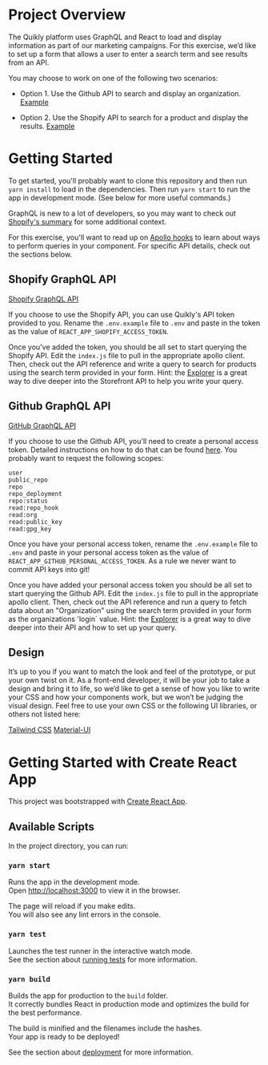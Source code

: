 # Project Overview

The Quikly platform uses GraphQL and React to load and display information as part of our marketing campaigns. For this exercise, we’d like to set up a form that allows a user to enter a search term and see results from an API.

You may choose to work on one of the following two scenarios:

- Option 1. Use the Github API to search and display an organization. [Example](https://projects.invisionapp.com/share/8C1198G2H29T#/screens/454313416)

- Option 2. Use the Shopify API to search for a product and display the results. [Example](https://projects.invisionapp.com/share/8C1198G2H29T#/screens/454313418)

# Getting Started
To get started, you'll probably want to clone this repository and then run `yarn install` to load in the dependencies. Then run `yarn start` to run the app in development mode. (See below for more useful commands.)

GraphQL is new to a lot of developers, so you may want to check out [Shopify's summary](https://shopify.dev/concepts/graphql/benefits) for some additional context.

For this exercise, you'll want to read up on [Apollo hooks](https://www.apollographql.com/docs/react/api/react/hooks/) to learn about ways to perform queries in your component. For specific API details, check out the sections below.

## Shopify GraphQL API
[Shopify GraphQL API](https://shopify.dev/concepts/graphql)

If you choose to use the Shopify API, you can use Quikly's API token provided to you. Rename the `.env.example` file to `.env` and paste in the token as the value of `REACT_APP_SHOPIFY_ACCESS_TOKEN`.

Once you've added the token, you should be all set to start querying the Shopify API. Edit the `index.js` file to pull in the appropriate apollo client. Then, check out the API reference and write a query to search for products using the search term provided in your form. Hint: the [Explorer](https://shopify.dev/tools/graphiql-storefront-api) is a great way to dive deeper into the Storefront API to help you write your query.
## Github GraphQL API
[GitHub GraphQL API](https://docs.github.com/en/graphql)

If you choose to use the Github API, you'll need to create a personal access token. Detailed instructions on how to do that can be found [here](https://docs.github.com/en/github/authenticating-to-github/keeping-your-account-and-data-secure/creating-a-personal-access-token). You probably want to request the following scopes:

    user
    public_repo
    repo
    repo_deployment
    repo:status
    read:repo_hook
    read:org
    read:public_key
    read:gpg_key

Once you have your personal access token, rename the `.env.example` file to `.env` and paste in your personal access token as the value of `REACT_APP_GITHUB_PERSONAL_ACCESS_TOKEN`. As a rule we never want to commit API keys into git!

Once you have added your personal access token you should be all set to start querying the Github API. Edit the `index.js` file to pull in the appropriate apollo client. Then, check out the API reference and run a query to fetch data about an "Organization" using the search term provided in your form as the organizations 'login` value. Hint: the [Explorer](https://docs.github.com/en/graphql/overview/explorer) is a great way to dive deeper into their API and how to set up your query.

## Design
It’s up to you if you want to match the look and feel of the prototype, or put your own twist on it. As a front-end developer, it will be your job to take a design and bring it to life, so we’d like to get a sense of how you like to write your CSS and how your components work, but we won’t be judging the visual design. Feel free to use your own CSS or the following UI libraries, or others not listed here:

[Tailwind CSS](https://tailwindcss.com/docs/guides/create-react-app)
[Material-UI](https://material-ui.com)

# Getting Started with Create React App

This project was bootstrapped with [Create React App](https://github.com/facebook/create-react-app).

## Available Scripts

In the project directory, you can run:

### `yarn start`

Runs the app in the development mode.\
Open [http://localhost:3000](http://localhost:3000) to view it in the browser.

The page will reload if you make edits.\
You will also see any lint errors in the console.

### `yarn test`

Launches the test runner in the interactive watch mode.\
See the section about [running tests](https://facebook.github.io/create-react-app/docs/running-tests) for more information.

### `yarn build`

Builds the app for production to the `build` folder.\
It correctly bundles React in production mode and optimizes the build for the best performance.

The build is minified and the filenames include the hashes.\
Your app is ready to be deployed!

See the section about [deployment](https://facebook.github.io/create-react-app/docs/deployment) for more information.

